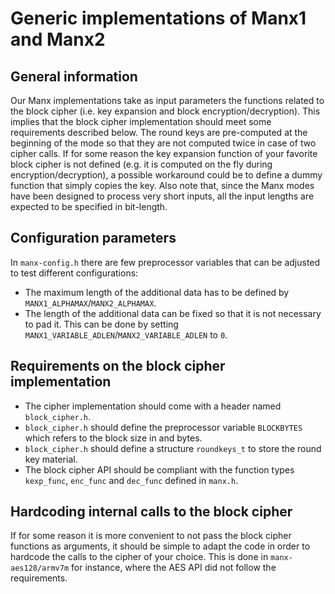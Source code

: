 # Generic implementations of Manx1 and Manx2

## General information

Our Manx implementations take as input parameters the functions related to the block cipher (i.e. key expansion and block encryption/decryption). This implies that the block cipher implementation should meet some requirements described below.
The round keys are pre-computed at the beginning of the mode so that they are not computed twice in case of two cipher calls. 
If for some reason the key expansion function of your favorite block cipher is not defined (e.g. it is computed on the fly during encryption/decryption), a possible workaround could be to define a dummy function that simply copies the key.
Also note that, since the Manx modes have been designed to process very short inputs, all the input lengths are expected to be specified in bit-length.

## Configuration parameters

In `manx-config.h` there are few preprocessor variables that can be adjusted to test different configurations:
- The maximum length of the additional data has to be defined by `MANX1_ALPHAMAX`/`MANX2_ALPHAMAX`.
- The length of the additional data can be fixed so that it is not necessary to pad it. This can be done by setting `MANX1_VARIABLE_ADLEN`/`MANX2_VARIABLE_ADLEN` to `0`.

## Requirements on the block cipher implementation

- The cipher implementation should come with a header named `block_cipher.h`.
- `block_cipher.h` should define the preprocessor variable `BLOCKBYTES` which refers to the block size in and bytes.
- `block_cipher.h` should define a structure `roundkeys_t` to store the round key material.
- The block cipher API should be compliant with the function types `kexp_func`, `enc_func` and `dec_func` defined in `manx.h`.

## Hardcoding internal calls to the block cipher

If for some reason it is more convenient to not pass the block cipher functions as arguments, it should be simple to adapt the code in order to hardcode the calls to the cipher of your choice.
This is done in `manx-aes128/armv7m` for instance, where the AES API did not follow the requirements.

